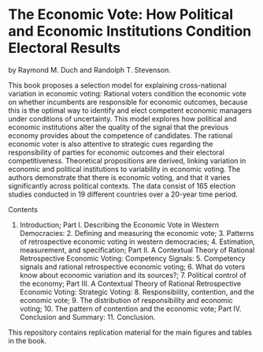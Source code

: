 # The Economic Vote: How Political and Economic Institutions Condition Electoral Results

by Raymond M. Duch and Randolph T. Stevenson.

This book proposes a selection model for explaining cross-national variation in economic voting: Rational voters condition the economic vote on whether incumbents are responsible for economic outcomes, because this is the optimal way to identify and elect competent economic managers under conditions of uncertainty. This model explores how political and economic institutions alter the quality of the signal that the previous economy provides about the competence of candidates. The rational economic voter is also attentive to strategic cues regarding the responsibility of parties for economic outcomes and their electoral competitiveness. Theoretical propositions are derived, linking variation in economic and political institutions to variability in economic voting. The authors demonstrate that there is economic voting, and that it varies significantly across political contexts. The data consist of 165 election studies conducted in 19 different countries over a 20-year time period.

Contents
1. Introduction; Part I. Describing the Economic Vote in Western Democracies: 2. Defining and measuring the economic vote; 3. Patterns of retrospective economic voting in western democracies; 4. Estimation, measurement, and specification; Part II. A Contextual Theory of Rational Retrospective Economic Voting: Competency Signals: 5. Competency signals and rational retrospective economic voting; 6. What do voters know about economic variation and its sources?; 7. Political control of the economy; Part III. A Contextual Theory of Rational Retrospective Economic Voting: Strategic Voting: 8. Responsibility, contention, and the economic vote; 9. The distribution of responsibility and economic voting; 10. The pattern of contention and the economic vote; Part IV. Conclusion and Summary: 11. Conclusion.

This repository contains replication material for the main figures and tables in the book. 
